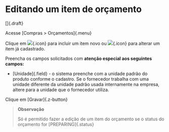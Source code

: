 # Editando um item de orçamento

[]{.draft}

Acesse [Compras > Orçamentos]{.menu}

Clique em ![](https://static.zenerp.app.br/icons/action-create.svg){.icon} para incluir um item novo ou ![](https://static.zenerp.app.br/icons/action-update.svg){.icon} para alterar um item já cadastrado.

Preencha os campos solicitados com **atenção especial aos seguintes campos:**

* [Unidade]{.field} - o sistema preenche com a unidade padrão do produto conforme o cadastro. Se o fornecedor trabalha com uma unidade diferente da unidade padrão usada internamente na empresa, altere para a unidade que o fornecedor utiliza.

Clique em [Gravar]{.z-button}

>**Observação**
>
>Só é permitido fazer a edição de um item do orçamento se o status do orçamento for [PREPARING]{.status}
